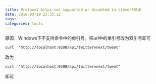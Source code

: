```yaml
---
title: Protocol https not supported or disabled in libcurl错误
date: 2018-03-19 23:35:12
tags: 
categories: tools
---
```


原因：Windows下不支持命令中的单引号，把url中的单引号改为双引号即可

```
curl  'http://localhost:9200/api/twittervnext/tweet'
```

改为

```
curl  "http://localhost:9200/api/twittervnext/tweet"
```


即可